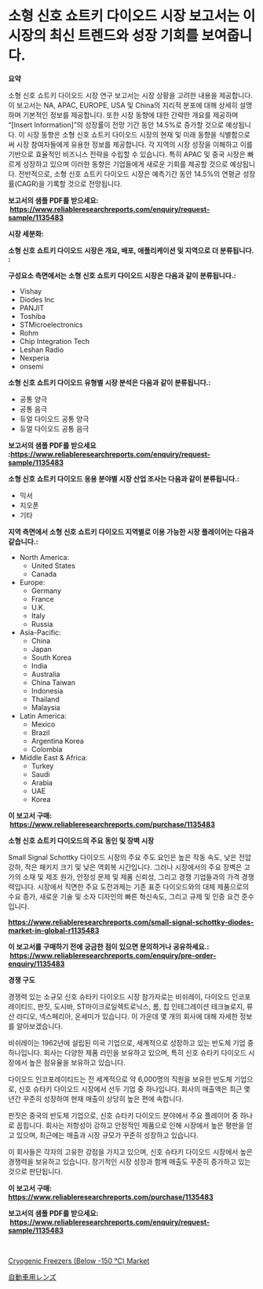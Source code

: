 <p><h1>소형 신호 쇼트키 다이오드 시장 보고서는 이 시장의 최신 트렌드와 성장 기회를 보여줍니다.</h1></p><p><strong>요약</strong></p>
<p><p>소형 신호 쇼트키 다이오드 시장 연구 보고서는 시장 상황을 고려한 내용을 제공합니다. 이 보고서는 NA, APAC, EUROPE, USA 및 China의 지리적 분포에 대해 상세히 설명하며 기본적인 정보를 제공합니다. 또한 시장 동향에 대한 간략한 개요를 제공하며 “[Insert Information]”의 성장률이 전망 기간 동안 14.5%로 증가할 것으로 예상됩니다. 이 시장 동향은 소형 신호 쇼트키 다이오드 시장의 현재 및 미래 동향을 식별함으로써 시장 참여자들에게 유용한 정보를 제공합니다. 각 지역의 시장 성장을 이해하고 이를 기반으로 효율적인 비즈니스 전략을 수립할 수 있습니다. 특히 APAC 및 중국 시장은 빠르게 성장하고 있으며 이러한 동향은 기업들에게 새로운 기회를 제공할 것으로 예상됩니다. 전반적으로, 소형 신호 쇼트키 다이오드 시장은 예측기간 동안 14.5%의 연평균 성장률(CAGR)을 기록할 것으로 전망됩니다.</p></p>
<p><strong>보고서의 샘플 PDF를 받으세요: &nbsp;<a href="https://www.reliableresearchreports.com/enquiry/request-sample/1135483">https://www.reliableresearchreports.com/enquiry/request-sample/1135483</a></strong></p>
<p><strong>시장 세분화:</strong></p>
<p><strong> 소형 신호 쇼트키 다이오드 시장은 개요, 배포, 애플리케이션 및 지역으로 더 분류됩니다. :</strong></p>
<p><strong>구성요소 측면에서는 소형 신호 쇼트키 다이오드 시장은 다음과 같이 분류됩니다.:</strong></p>
<p><ul><li>Vishay</li><li>Diodes Inc</li><li>PANJIT</li><li>Toshiba</li><li>STMicroelectronics</li><li>Rohm</li><li>Chip Integration Tech</li><li>Leshan Radio</li><li>Nexperia</li><li>onsemi</li></ul></p>
<p><strong> 소형 신호 쇼트키 다이오드 유형별 시장 분석은 다음과 같이 분류됩니다.:</strong></p>
<p><ul><li>공통 양극</li><li>공통 음극</li><li>듀얼 다이오드 공통 양극</li><li>듀얼 다이오드 공통 음극</li></ul></p>
<p><strong>보고서의 샘플 PDF를 받으세요 :<a href="https://www.reliableresearchreports.com/enquiry/request-sample/1135483">https://www.reliableresearchreports.com/enquiry/request-sample/1135483</a></strong></p>
<p><strong> 소형 신호 쇼트키 다이오드 응용 분야별 시장 산업 조사는 다음과 같이 분류됩니다.:</strong></p>
<p><ul><li>믹서</li><li>지오폰</li><li>기타</li></ul></p>
<p><strong>지역 측면에서 소형 신호 쇼트키 다이오드 지역별로 이용 가능한 시장 플레이어는 다음과 같습니다.:</strong></p>
<p><ul>
    <li>
        North America:
        <ul>
            <li>United States</li>
            <li>Canada</li>
        </ul>
    </li>
    <li>
        Europe:
        <ul>
            <li>Germany</li>
            <li>France</li>
            <li>U.K.</li>
            <li>Italy</li>
            <li>Russia</li>
        </ul>
    </li>
    <li>
        Asia-Pacific:
        <ul>
            <li>China</li>
            <li>Japan</li>
            <li>South Korea</li>
            <li>India</li>
            <li>Australia</li>
            <li>China Taiwan</li>
            <li>Indonesia</li>
            <li>Thailand</li>
            <li>Malaysia</li>
        </ul>
    </li>
    <li>
        Latin America:
        <ul>
            <li>Mexico</li>
            <li>Brazil</li>
            <li>Argentina Korea</li>
            <li>Colombia</li>
        </ul>
    </li>
    <li>
        Middle East & Africa:
        <ul>
            <li>Turkey</li>
            <li>Saudi</li>
            <li>Arabia</li>
            <li>UAE</li>
            <li>Korea</li>
        </ul>
    </li>
    </ul></p>
<p><strong>이 보고서 구매: &nbsp;<a href="https://www.reliableresearchreports.com/purchase/1135483">https://www.reliableresearchreports.com/purchase/1135483</a></strong></p>
<p><strong>소형 신호 쇼트키 다이오드의 주요 동인 및 장벽 시장</strong></p>
<p><p>Small Signal Schottky 다이오드 시장의 주요 주도 요인은 높은 작동 속도, 낮은 전압 강하, 작은 패키지 크기 및 낮은 역회복 시간입니다. 그러나 시장에서의 주요 장벽은 고가의 소재 및 제조 원가, 안정성 문제 및 제품 신뢰성, 그리고 경쟁 기업들과의 가격 경쟁력입니다. 시장에서 직면한 주요 도전과제는 기존 표준 다이오드와의 대체 제품으로의 수요 증가, 새로운 기술 및 소자 디자인의 빠른 혁신속도, 그리고 규제 및 인증 요건 준수입니다.</p></p>
<p><strong><a href="https://www.reliableresearchreports.com/small-signal-schottky-diodes-market-in-global-r1135483">https://www.reliableresearchreports.com/small-signal-schottky-diodes-market-in-global-r1135483</a></strong></p>
<p><strong>이 보고서를 구매하기 전에 궁금한 점이 있으면 문의하거나 공유하세요.: &nbsp;<a href="https://www.reliableresearchreports.com/enquiry/pre-order-enquiry/1135483">https://www.reliableresearchreports.com/enquiry/pre-order-enquiry/1135483</a></strong></p>
<p><strong>경쟁 구도</strong></p>
<p><p>경쟁력 있는 소규모 신호 슈타키 다이오드 시장 참가자로는 비쉬레이, 다이오드 인코포레이티드, 판짓, 도시바, ST마이크로일렉트로닉스, 롬, 칩 인테그레이션 테크놀로지, 류산 라디오, 넥스페리아, 온세미가 있습니다. 이 가운데 몇 개의 회사에 대해 자세한 정보를 알아보겠습니다.</p><p>비쉬레이는 1962년에 설립된 미국 기업으로, 세계적으로 성장하고 있는 반도체 기업 중 하나입니다. 회사는 다양한 제품 라인을 보유하고 있으며, 특히 신호 슈타키 다이오드 시장에서 높은 점유율을 보유하고 있습니다.</p><p>다이오드 인코포레이티드는 전 세계적으로 약 6,000명의 직원을 보유한 반도체 기업으로, 신호 슈타키 다이오드 시장에서 선두 기업 중 하나입니다. 회사의 매출액은 최근 몇 년간 꾸준히 성장하여 현재 매출이 상당히 높은 편에 속합니다.</p><p>판짓은 중국의 반도체 기업으로, 신호 슈타키 다이오드 분야에서 주요 플레이어 중 하나로 꼽힙니다. 회사는 저항성이 강하고 안정적인 제품으로 인해 시장에서 높은 평판을 얻고 있으며, 최근에는 매출과 시장 규모가 꾸준히 성장하고 있습니다.</p><p>이 회사들은 각자의 고유한 강점을 가지고 있으며, 신호 슈타키 다이오드 시장에서 높은 경쟁력을 보유하고 있습니다. 장기적인 시장 성장과 함께 매출도 꾸준히 증가하고 있는 것으로 판단됩니다.</p></p>
<p><strong>이 보고서 구매: &nbsp; <a href="https://www.reliableresearchreports.com/purchase/1135483">https://www.reliableresearchreports.com/purchase/1135483</a></strong></p>
<p><strong>보고서의 샘플 PDF를 받으세요: &nbsp;<a href="https://www.reliableresearchreports.com/enquiry/request-sample/1135483">https://www.reliableresearchreports.com/enquiry/request-sample/1135483</a></strong><strong></strong></p>
<p>&nbsp;</p>
<p><p><a href="https://github.com/PeterParrish5/Market-Research-Report-List-4/blob/main/cryogenic-freezers-below-150-market.md">Cryogenic Freezers (Below -150 ℃) Market</a></p><p><a href="https://github.com/xnljig2898992/Market-Research-Report-List-1/blob/main/706014726853.md">自動車用レンズ</a></p></p>
